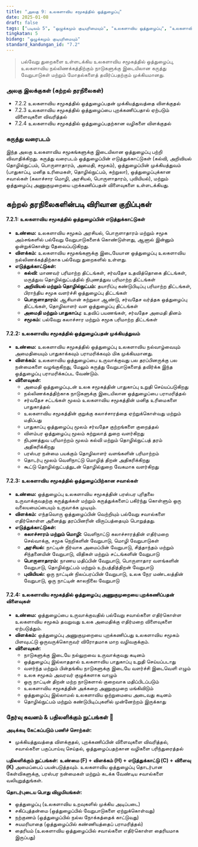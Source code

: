 ```yaml
---
title: "அலகு 9: உலகளாவிய சமூகத்தில் ஒத்துழைப்பு"
date: 2025-01-08
draft: false
tags: ["படிவம் 5", "ஒழுக்கமும் குடியுரிமையும்", "உலகளாவிய ஒத்துழைப்பு", "உலகளாவிய சமூகம்", "சர்வதேச உறவுகள்", "உலகளாவிய நல்லிணக்கம்"]
tingkatan: 5
bidang: "ஒழுக்கமும் குடியுரிமையும்"
standard_kandungan_id: "7.2"
---
```


> பல்வேறு துறைகளை உள்ளடக்கிய உலகளாவிய சமூகத்தில் ஒத்துழைப்பு, உலகளாவிய நல்லிணக்கத்திற்கும் நாடுகளுக்கு இடையிலான கருத்து வேறுபாடுகள் மற்றும் மோதல்களைத் தவிர்ப்பதற்கும் முக்கியமானது.

### அலகு இலக்குகள் (கற்றல் தரநிலைகள்)

- 7.2.2 உலகளாவிய சமூகத்தில் ஒத்துழைப்பதன் முக்கியத்துவத்தை விளக்குதல்
- 7.2.3 உலகளாவிய சமூகத்தில் ஒத்துழைப்பை புறக்கணிப்பதால் ஏற்படும் விளைவுகளை விவரித்தல்
- 7.2.4 உலகளாவிய சமூகத்தில் ஒத்துழைப்பதற்கான வழிகளை விளக்குதல்

### கருத்து வரைபடம்

இந்த அலகு உலகளாவிய சமூகங்களுக்கு இடையிலான ஒத்துழைப்பு பற்றி விவாதிக்கிறது. கருத்து வரைபடம் ஒத்துழைப்பின் எடுத்துக்காட்டுகள் (கல்வி, அறிவியல் தொழில்நுட்பம், பொருளாதாரம், அமைதி, சமூகம்), ஒத்துழைப்பின் முக்கியத்துவம் (பாதுகாப்பு, மனித உரிமைகள், தொழில்நுட்பம், சுற்றுலா), ஒத்துழைப்புக்கான சவால்கள் (கலாச்சார மொழி, அரசியல், பொருளாதாரம், புவியியல்), மற்றும் ஒத்துழைப்பு அணுகுமுறையை புறக்கணிப்பதன் விளைவுகளை உள்ளடக்கியது.

## கற்றல் தரநிலைகளின்படி விரிவான குறிப்புகள்

#### 7.2.1: உலகளாவிய சமூகத்தில் ஒத்துழைப்பின் எடுத்துக்காட்டுகள்

- **உண்மை:** உலகளாவிய சமூகம் அரசியல், பொருளாதாரம் மற்றும் சமூக அம்சங்களில் பல்வேறு வேறுபாடுகளைக் கொண்டுள்ளது, ஆனால் இன்னும் ஒன்றுக்கொன்று தேவைப்படுகிறது.
- **விளக்கம்:** உலகளாவிய சமூகங்களுக்கு இடையேயான ஒத்துழைப்பு உலகளாவிய நல்லிணக்கத்திற்காக பல்வேறு துறைகளில் உள்ளது.
- **எடுத்துக்காட்டுகள்:**
  - **கல்வி:** மாணவர் பரிமாற்ற திட்டங்கள், சர்வதேச உதவித்தொகை திட்டங்கள், மருத்துவ தொழில்நுட்பத்தில் நிபுணத்துவ பரிமாற்ற திட்டங்கள்
  - **அறிவியல் மற்றும் தொழில்நுட்பம்:** தயாரிப்பு கண்டுபிடிப்பு பரிமாற்ற திட்டங்கள், பிராந்திய சமூக வளர்ச்சி ஒத்துழைப்பு திட்டங்கள்
  - **பொருளாதாரம்:** ஆசியான் சுற்றுலா ஆண்டு, சர்வதேச வர்த்தக ஒத்துழைப்பு திட்டங்கள், தொழிலாளர் வள ஒத்துழைப்பு திட்டங்கள்
  - **அமைதி மற்றும் பாதுகாப்பு:** உதவிப் பயணங்கள், சர்வதேச அமைதி தினம்
  - **சமூகம்:** பல்வேறு கலாச்சார மற்றும் சமூக பரிமாற்ற திட்டங்கள்

#### 7.2.2: உலகளாவிய சமூகத்தில் ஒத்துழைப்பதன் முக்கியத்துவம்

- **உண்மை:** உலகளாவிய சமூகத்தில் ஒத்துழைப்பு உலகளாவிய நல்வாழ்வையும் அமைதியையும் பாதுகாக்கவும் பராமரிக்கவும் மிக முக்கியமானது.
- **விளக்கம்:** உலகளாவிய ஒத்துழைப்பை உருவாக்குவது பல தரப்பினருக்கு பல நன்மைகளை வழங்குகிறது, மேலும் கருத்து வேறுபாடுகளைத் தவிர்க்க இந்த ஒத்துழைப்பு பராமரிக்கப்பட வேண்டும்.
- **விளைவுகள்:**
  - அமைதி ஒத்துழைப்புடன் உலக சமூகத்தின் பாதுகாப்பு உறுதி செய்யப்படுகிறது
  - நல்லிணக்கத்திற்காக நாடுகளுக்கு இடையிலான ஒத்துழைப்பை பராமரித்தல்
  - சர்வதேச சட்டங்கள் மூலம் உலகளாவிய சமூகத்தின் மனித உரிமைகளை பாதுகாத்தல்
  - உலகளாவிய சமூகத்தின் குறுக்கு கலாச்சாரத்தை ஏற்றுக்கொள்வது மற்றும் மதிப்பது
  - பாதுகாப்பு ஒத்துழைப்பு மூலம் சர்வதேச குற்றங்களை குறைத்தல்
  - விளம்பர ஒத்துழைப்பு மூலம் சுற்றுலாத் துறை வளர்கிறது
  - நிபுணத்துவ பரிமாற்றம் மூலம் கல்வி மற்றும் தொழில்நுட்பத் தரம் அதிகரிக்கிறது
  - பரஸ்பர நன்மை பயக்கும் தொழிலாளர் வளங்களின் பரிமாற்றம்
  - தொடர்பு மூலம் வெளிநாட்டு மொழித் திறன் அதிகரிக்கிறது
  - கூட்டு தொழில்நுட்பத்துடன் தொழில்துறை வேகமாக வளர்கிறது

#### 7.2.3: உலகளாவிய சமூகத்தில் ஒத்துழைப்பிற்கான சவால்கள்

- **உண்மை:** ஒத்துழைப்பு உலகளாவிய சமூகத்தின் பரஸ்பர புரிதலை உருவாக்குவதற்கு கருத்துக்கள் மற்றும் கருத்துக்களைப் பகிர்ந்து கொள்ளும் ஒரு வலையமைப்பையும் உருவாக்க முடியும்.
- **விளக்கம்:** எந்தவொரு ஒத்துழைப்பின் வெற்றியும் பல்வேறு சவால்களை எதிர்கொள்ள அனைத்து தரப்பினரின் விருப்பத்தையும் பொறுத்தது.
- **எடுத்துக்காட்டுகள்:**
  - **கலாச்சாரம் மற்றும் மொழி:** வெளிநாட்டு கலாச்சாரத்தின் எதிர்மறை செல்வாக்கு, சமூக நெறிகளின் வேறுபாடு, மொழி வேறுபாடுகள்
  - **அரசியல்:** நாட்டின் நிர்வாக அமைப்பின் வேறுபாடு, சித்தாந்தம் மற்றும் சிந்தனையின் வேறுபாடு, விதிகள் மற்றும் சட்டங்களின் வேறுபாடு
  - **பொருளாதாரம்:** நாணய மதிப்பின் வேறுபாடு, பொருளாதார வளங்களின் வேறுபாடு, தொழில்நுட்பம் மற்றும் உற்பத்தித்திறன் வேறுபாடு
  - **புவியியல்:** ஒரு நாட்டின் நிலப்பரப்பின் வேறுபாடு, உலக நேர மண்டலத்தின் வேறுபாடு, ஒரு நாட்டின் காலநிலை வேறுபாடு

#### 7.2.4: உலகளாவிய சமூகத்தில் ஒத்துழைப்பு அணுகுமுறையை புறக்கணிப்பதன் விளைவுகள்

- **உண்மை:** ஒத்துழைப்பை உருவாக்குவதில் பல்வேறு சவால்களை எதிர்கொள்ள உலகளாவிய சமூகம் தவறுவது உலக அமைதிக்கு எதிர்மறை விளைவுகளை ஏற்படுத்தும்.
- **விளக்கம்:** ஒத்துழைப்பு அணுகுமுறையை புறக்கணிப்பது உலகளாவிய சமூகம் பிளவுபட்டு ஒருவருக்கொருவர் விரோதமாக மாற வழிவகுக்கும்.
- **விளைவுகள்:**
  - நாடுகளுக்கு இடையே நல்லுறவை உருவாக்குவது கடினம்
  - ஒத்துழைப்பு இல்லாததால் உலகளாவிய பாதுகாப்பு உறுதி செய்யப்படாது
  - வளர்ந்த மற்றும் பின்தங்கிய நாடுகளுக்கு இடையே வளர்ச்சி இடைவெளி எழும்
  - உலக சமூகம் அவரவர் குழுக்களாக வாழும்
  - ஒரு நாட்டின் திறன் மற்ற நாடுகளால் குறைவாக மதிப்பிடப்படும்
  - உலகளாவிய சமூகத்தின் அக்கறை அணுகுமுறை மங்கிவிடும்
  - ஒத்துழைப்பு இல்லாமல் உலகளாவிய ஒற்றுமையை அடைவது கடினம்
  - தொழில்நுட்பம் மற்றும் கண்டுபிடிப்புகளில் முன்னேற்றம் இருக்காது

### தேர்வு கவனம் & பதிலளிக்கும் நுட்பங்கள் 📝

**அடிக்கடி கேட்கப்படும் பணிச் சொற்கள்:**
- முக்கியத்துவத்தை விளக்குதல், புறக்கணிப்பின் விளைவுகளை விவரித்தல், சவால்களை பகுப்பாய்வு செய்தல், ஒத்துழைப்பதற்கான வழிகளை பரிந்துரைத்தல்

**பதிலளிக்கும் நுட்பங்கள்:**
**உண்மை (F) + விளக்கம் (H) + எடுத்துக்காட்டு (C) + விளைவு (K)** அமைப்பைப் பயன்படுத்தவும். உலகளாவிய ஒத்துழைப்பு தொடர்பான கேள்விகளுக்கு, பரஸ்பர நன்மைகள் மற்றும் கடக்க வேண்டிய சவால்களை வலியுறுத்துங்கள்.

**தொடர்புடைய பொது விழுமியங்கள்:**
- ஒத்துழைப்பு (உலகளாவிய உறவுகளில் முக்கிய அடிப்படை)
- சகிப்புத்தன்மை (ஒத்துழைப்பில் வேறுபாடுகளை ஏற்றுக்கொள்வது)
- நற்குணம் (ஒத்துழைப்பில் நல்ல நோக்கத்தைக் காட்டுவது)
- சுயமரியாதை (ஒத்துழைப்பில் கண்ணியத்தைப் பராமரித்தல்)
- தைரியம் (உலகளாவிய ஒத்துழைப்பில் சவால்களை எதிர்கொள்ள தைரியமாக இருப்பது)